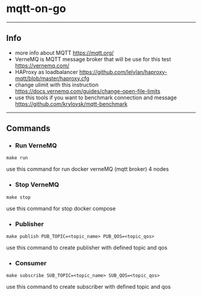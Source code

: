 # mqtt-on-go


---
## Info
- more info about MQTT https://mqtt.org/
- VerneMQ is MQTT message broker that will be use for this test https://vernemq.com/
- HAProxy as loadbalancer https://github.com/lelylan/haproxy-mqtt/blob/master/haproxy.cfg
- change ulimit with this instruction https://docs.vernemq.com/guides/change-open-file-limits
- use this tools if you want to benchmark connection and message
https://github.com/krylovsk/mqtt-benchmark
---
## Commands

- ### Run VerneMQ
```
make run
```
use this command for run docker verneMQ (mqtt broker) 4 nodes

- ### Stop VerneMQ 
```
make stop
``` 
use this command for stop docker compose

- ### Publisher
```
make publish PUB_TOPIC=<topic_name> PUB_QOS=<topic_qos>
``` 
use this command to create publisher with defined topic and qos

- ### Consumer
```
make subscribe SUB_TOPIC=<topic_name> SUB_QOS=<topic_qos>
``` 
use this command to create subscriber with defined topic and qos